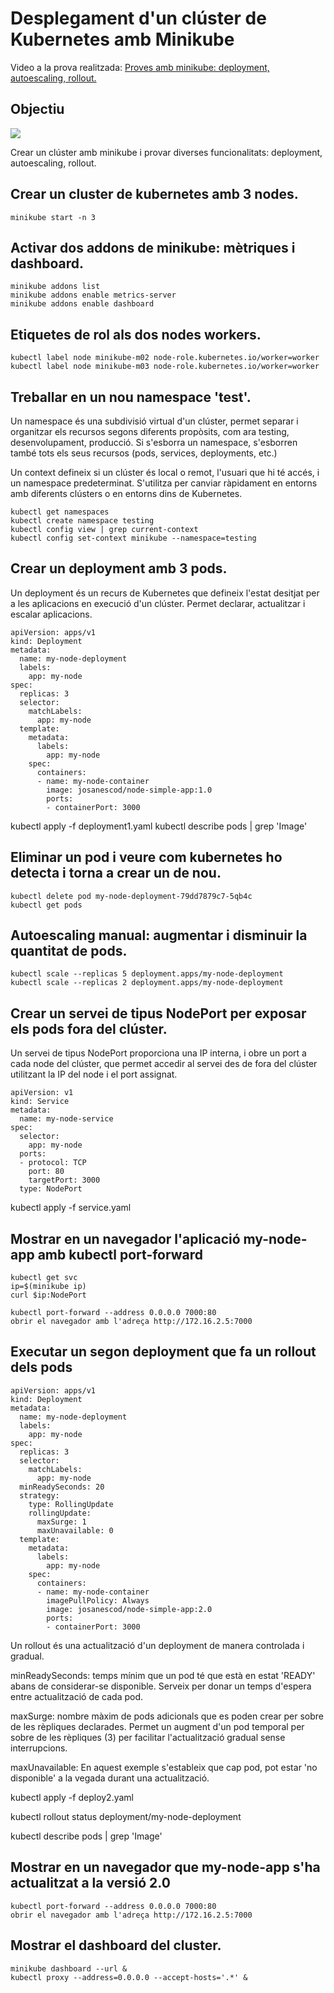 # Desplegament d'un clúster de Kubernetes amb Minikube

Video a la prova realitzada: <a href="" target="_blank">Proves amb minikube: deployment, autoescaling, rollout. </a>

## Objectiu

![](../img/demo2.png)

Crear un clúster amb minikube i provar diverses funcionalitats: deployment, autoescaling, rollout.

## Crear un cluster de kubernetes amb 3 nodes.

```
minikube start -n 3
```

## Activar dos addons de minikube: mètriques i dashboard.

```
minikube addons list
minikube addons enable metrics-server
minikube addons enable dashboard
```

## Etiquetes de rol als dos nodes workers.

```
kubectl label node minikube-m02 node-role.kubernetes.io/worker=worker
kubectl label node minikube-m03 node-role.kubernetes.io/worker=worker
```

## Treballar en un nou namespace 'test'.

Un namespace és una subdivisió virtual d'un clúster, permet
separar i organitzar els recursos segons diferents propòsits, com ara testing, desenvolupament, producció. Si s'esborra un namespace, s'esborren també tots els seus recursos (pods, services, deployments, etc.)

Un context defineix si un clúster és local o remot, l'usuari que hi té accés, i un namespace predeterminat. S'utilitza per canviar ràpidament en entorns amb diferents clústers o en entorns dins de Kubernetes.

```
kubectl get namespaces
kubectl create namespace testing
kubectl config view | grep current-context
kubectl config set-context minikube --namespace=testing
```

## Crear un deployment amb 3 pods.

Un deployment és un recurs de Kubernetes que defineix l'estat desitjat per a les aplicacions en execució d'un clúster. Permet declarar, actualitzar i escalar aplicacions.

```
apiVersion: apps/v1
kind: Deployment
metadata:
  name: my-node-deployment
  labels:
    app: my-node
spec: 
  replicas: 3
  selector:
    matchLabels:
      app: my-node
  template:
    metadata:
      labels:
        app: my-node
    spec:
      containers:
      - name: my-node-container
        image: josanescod/node-simple-app:1.0
        ports:
        - containerPort: 3000
```

kubectl apply -f deployment1.yaml
kubectl describe pods | grep 'Image'

## Eliminar un pod i veure com kubernetes ho detecta i torna a crear un de nou.

```
kubectl delete pod my-node-deployment-79dd7879c7-5qb4c
kubectl get pods
```

## Autoescaling manual: augmentar i disminuir la quantitat de pods.

```
kubectl scale --replicas 5 deployment.apps/my-node-deployment
kubectl scale --replicas 2 deployment.apps/my-node-deployment
```

## Crear un servei de tipus NodePort per exposar els pods fora del clúster.

Un servei de tipus NodePort proporciona una IP interna, i obre un port a cada node del clúster, que permet accedir al servei des de fora del clúster utilitzant la IP del node i el port assignat.

```
apiVersion: v1
kind: Service
metadata:
  name: my-node-service
spec:
  selector:
    app: my-node
  ports:
  - protocol: TCP
    port: 80
    targetPort: 3000
  type: NodePort
```

kubectl apply -f service.yaml

## Mostrar en un navegador l'aplicació my-node-app amb kubectl port-forward

```
kubectl get svc
ip=$(minikube ip)
curl $ip:NodePort

kubectl port-forward --address 0.0.0.0 7000:80
obrir el navegador amb l'adreça http://172.16.2.5:7000
```
## Executar un segon deployment que fa un rollout dels pods

```
apiVersion: apps/v1
kind: Deployment
metadata:
  name: my-node-deployment
  labels:
    app: my-node
spec: 
  replicas: 3
  selector:
    matchLabels:
      app: my-node
  minReadySeconds: 20
  strategy:
    type: RollingUpdate
    rollingUpdate:
      maxSurge: 1
      maxUnavailable: 0
  template:
    metadata:
      labels:
        app: my-node
    spec:
      containers:
      - name: my-node-container
        imagePullPolicy: Always
        image: josanescod/node-simple-app:2.0
        ports:
        - containerPort: 3000
```

Un rollout és una actualització d'un deployment de manera controlada i gradual.

minReadySeconds: temps mínim que un pod té que està en estat 'READY' abans de considerar-se disponible. Serveix per donar un temps d'espera entre actualització de cada pod.

maxSurge: nombre màxim de pods adicionals que es poden crear per sobre de les rèpliques declarades. Permet un augment d'un pod temporal per sobre de les rèpliques (3) per facilitar l'actualització gradual sense interrupcions. 

maxUnavailable: En aquest exemple s'estableix que cap pod, pot estar 'no disponible' a la vegada durant una actualització.

kubectl apply -f deploy2.yaml

kubectl rollout status deployment/my-node-deployment

kubectl describe pods | grep 'Image'

## Mostrar en un navegador que my-node-app s'ha actualitzat a la versió 2.0

```
kubectl port-forward --address 0.0.0.0 7000:80
obrir el navegador amb l'adreça http://172.16.2.5:7000
```

## Mostrar el dashboard del cluster. 

```
minikube dashboard --url &
kubectl proxy --address=0.0.0.0 --accept-hosts='.*' &
```
